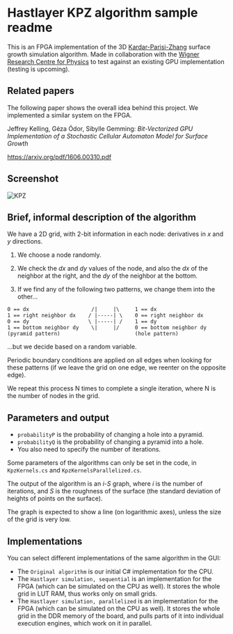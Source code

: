 # Hastlayer KPZ algorithm sample readme



This is an FPGA implementation of the 3D [Kardar-Parisi-Zhang](https://en.wikipedia.org/wiki/Kardar%E2%80%93Parisi%E2%80%93Zhang_equation) surface growth simulation algorithm. Made in collaboration with the [Wigner Research Centre for Physics](http://wigner.mta.hu/en/) to test against an existing GPU implementation (testing is upcoming).


## Related papers

The following paper shows the overall idea behind this project. We implemented a similar system on the FPGA.

Jeffrey Kelling, Géza Ódor, Sibylle Gemming: *Bit-Vectorized GPU Implementation of a Stochastic Cellular Automaton Model for Surface Growth* 

https://arxiv.org/pdf/1606.00310.pdf


## Screenshot

![KPZ](screenshot.png)


## Brief, informal description of the algorithm

We have a 2D grid, with 2-bit information in each node: derivatives in *x* and *y* directions.

1. We choose a node randomly.

2. We check the *dx* and *dy* values of the node, and also the *dx* of the neighbor at the right, and the *dy* of the neighbor at the bottom.

3. If we find any of the following two patterns, we change them into the other...

```
0 == dx                    /|     |\     1 == dx                 
1 == right neighbor dx    / |-----| \    0 == right neighbor dx  
0 == dy                   \ |-----| /    1 == dy                 
1 == bottom neighbor dy    \|     |/     0 == bottom neighbor dy 
(pyramid pattern)                        (hole pattern)
```

...but we decide based on a random variable. 

Periodic boundary conditions are applied on all edges when looking for these patterns (if we leave the grid on one edge, we reenter on the opposite edge).

We repeat this process N times to complete a single iteration, where N is the number of nodes in the grid.


## Parameters and output

* `probabilityP` is the probability of changing a hole into a pyramid.
* `probabilityQ` is the probability of changing a pyramid into a hole.
* You also need to specify the number of iterations.

Some parameters of the algorithms can only be set in the code, in `KpzKernels.cs` and `KpzKernelsParallelized.cs`.

The output of the algorithm is an *i-S* graph, where *i* is the number of iterations, and *S* is the roughness of the surface (the standard deviation of heights of points on the surface). 

The graph is expected to show a line (on logarithmic axes), unless the size of the grid is very low.


## Implementations 

You can select different implementations of the same algorithm in the GUI:

* The `Original algorithm` is our initial C# implementation for the CPU.
* The `Hastlayer simulation, sequential` is an implementation for the FPGA (which can be simulated on the CPU as well). It stores the whole grid in LUT RAM, thus works only on small grids.
* The `Hastlayer simulation, parallelized` is an implementation for the FPGA (which can be simulated on the CPU as well). It stores the whole grid in the DDR memory of the board, and pulls parts of it into individual execution engines, which work on it in parallel.

